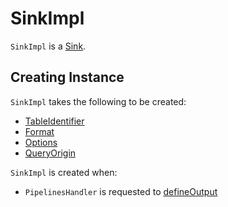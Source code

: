 # SinkImpl

`SinkImpl` is a [Sink](Sink.md).

## Creating Instance

`SinkImpl` takes the following to be created:

* <span id="identifier"> [TableIdentifier](GraphElement.md#identifier)
* <span id="format"> [Format](Sink.md#format)
* <span id="options"> [Options](Sink.md#options)
* <span id="origin"> [QueryOrigin](GraphElement.md#origin)

`SinkImpl` is created when:

* `PipelinesHandler` is requested to [defineOutput](PipelinesHandler.md#defineOutput)
